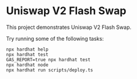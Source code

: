 # Uniswap V2 Flash Swap

This project demonstrates Uniswap V2 Flash Swap.

Try running some of the following tasks:

```shell
npx hardhat help
npx hardhat test
GAS_REPORT=true npx hardhat test
npx hardhat node
npx hardhat run scripts/deploy.ts
```
